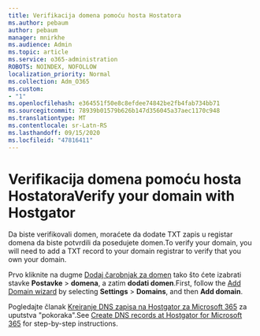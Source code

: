 ```yaml
---
title: Verifikacija domena pomoću hosta Hostatora
ms.author: pebaum
author: pebaum
manager: mnirkhe
ms.audience: Admin
ms.topic: article
ms.service: o365-administration
ROBOTS: NOINDEX, NOFOLLOW
localization_priority: Normal
ms.collection: Adm_O365
ms.custom:
- "1"
ms.openlocfilehash: e364551f50e8c8efdee74842be2fb4fab734bb71
ms.sourcegitcommit: 78939b01579b626b147d356045a37aec1170c948
ms.translationtype: MT
ms.contentlocale: sr-Latn-RS
ms.lasthandoff: 09/15/2020
ms.locfileid: "47816411"
---
```

# <a name="verify-your-domain-with-hostgator"></a><span data-ttu-id="66550-102">Verifikacija domena pomoću hosta Hostatora</span><span class="sxs-lookup"><span data-stu-id="66550-102">Verify your domain with Hostgator</span></span>

<span data-ttu-id="66550-103">Da biste verifikovali domen, moraćete da dodate TXT zapis u registar domena da biste potvrdili da posedujete domen.</span><span class="sxs-lookup"><span data-stu-id="66550-103">To verify your domain, you will need to add a TXT record to your domain registrar to verify that you own your domain.</span></span> 

<span data-ttu-id="66550-104">Prvo kliknite na dugme [Dodaj čarobnjak za domen](https://admin.microsoft.com/Adminportal#/Domains) tako što ćete izabrati stavke **Postavke** \> **domena**, a zatim **dodati domen**.</span><span class="sxs-lookup"><span data-stu-id="66550-104">First, follow the [Add Domain wizard](https://admin.microsoft.com/Adminportal#/Domains) by selecting **Settings** \> **Domains**, and then **Add domain**.</span></span>
  
<span data-ttu-id="66550-105">Pogledajte članak [Kreiranje DNS zapisa na Hostgator za Microsoft 365](https://docs.microsoft.com/microsoft-365/admin/dns/create-dns-records-at-hostgator) za uputstva "pokoraka".</span><span class="sxs-lookup"><span data-stu-id="66550-105">See [Create DNS records at Hostgator for Microsoft 365](https://docs.microsoft.com/microsoft-365/admin/dns/create-dns-records-at-hostgator) for step-by-step instructions.</span></span>